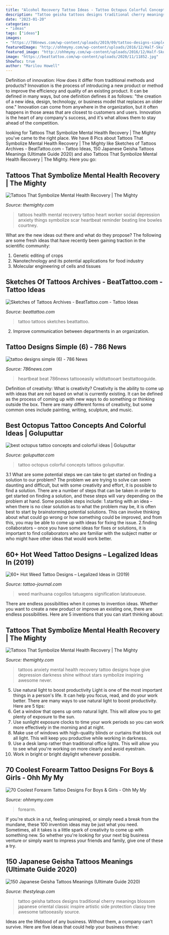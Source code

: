 ```yaml
---
title: "Alcohol Recovery Tattoo Ideas - Tattoo Octopus Colorful Concepts Tattoos Goluputtar"
description: "Tattoo geisha tattoos designs traditional cherry meanings blossom japanese oriental classic inspire artistic side protection classy tree awesome tattooeasily source"
date: "2023-01-20"
categories:
- "ideas"
tags: ["ideas"]
images:
- "https://786news.com/wp-content/uploads/2019/09/tattoo-designs-simple-6.jpg"
featuredImage: "http://ohhmymy.com/wp-content/uploads/2016/12/Half-Skull.jpg"
featured_image: "http://ohhmymy.com/wp-content/uploads/2016/12/Half-Skull.jpg"
image: "https://beattattoo.com/wp-content/uploads/2020/11/11852.jpg"
ShowToc: true
author: "Marilou Howell"
---
```



Definition of innovation: How does it differ from traditional methods and products?
Innovation is the process of introducing a new product or method to improve the efficiency and quality of an existing product. It can be defined in many ways, but one definition defines it as follows: "the creation of a new idea, design, technology, or business model that replaces an older one." Innovation can come from anywhere in the organization, but it often happens in those areas that are closest to customers and users. Innovation is the heart of any company's success, and it's what allows them to stay ahead of the competition.

	

		
looking for Tattoos That Symbolize Mental Health Recovery | The Mighty you've came to the right place. We have 8 Pics about Tattoos That Symbolize Mental Health Recovery | The Mighty like Sketches of Tattoos Archives - BeatTattoo.com - Tattoo Ideas, 150 Japanese Geisha Tattoos Meanings (Ultimate Guide 2020) and also Tattoos That Symbolize Mental Health Recovery | The Mighty. Here you go:
		
    
## Tattoos That Symbolize Mental Health Recovery | The Mighty

<img loading=lazy src="http://themighty.com/wp-content/uploads/2015/11/12243450_10153692479104857_874569250656633301_n.jpg" onerror="this.onerror=null;this.src='https://tse2.mm.bing.net/th?id=OIP.MMJvNIzFGwyGfW2XUw2bMAHaIu&amp;pid=15.1';" alt="Tattoos That Symbolize Mental Health Recovery | The Mighty">

_Source: themighty.com_

>tattoos health mental recovery tattoo heart worker social depression anxiety things symbolize scar heartbeat reminder beating line bowles courtney. 

	

What are the new ideas out there and what do they propose?
The following are some fresh ideas that have recently been gaining traction in the scientific community: 
1. Genetic editing of crops
2. Nanotechnology and its potential applications for food industry
3. Molecular engineering of cells and tissues 

    
## Sketches Of Tattoos Archives - BeatTattoo.com - Tattoo Ideas

<img loading=lazy src="https://beattattoo.com/wp-content/uploads/2020/11/11852.jpg" onerror="this.onerror=null;this.src='https://tse1.mm.bing.net/th?id=OIP.-m8kflrwYBFT0_PLT8ToEwHaJQ&amp;pid=15.1';" alt="Sketches of Tattoos Archives - BeatTattoo.com - Tattoo Ideas">

_Source: beattattoo.com_

>tattoo tattoos sketches beattattoo. 

	

2. Improve communication between departments in an organization.

    
## Tattoo Designs Simple (6) - 786 News

<img loading=lazy src="https://786news.com/wp-content/uploads/2019/09/tattoo-designs-simple-6.jpg" onerror="this.onerror=null;this.src='https://tse3.mm.bing.net/th?id=OIP.W44zLkJrWdfjK0gXxbegTQHaJ4&amp;pid=15.1';" alt="tattoo designs simple (6) - 786 News">

_Source: 786news.com_

>heartbeat beat 786news tattooeasily wildtattooart besttattooguide. 

	

Definition of creativity: What is creativity?
Creativity is the ability to come up with ideas that are not based on what is currently existing. It can be defined as the process of coming up with new ways to do something or thinking outside the box. There are many different forms of creativity, but some common ones include painting, writing, sculpture, and music.

    
## Best Octopus Tattoo Concepts And Colorful Ideas | Goluputtar

<img loading=lazy src="http://www.goluputtar.com/wp-content/uploads/2017/11/best-octopus-tattoo-concepts-and-colorful-ideas.jpg" onerror="this.onerror=null;this.src='https://tse1.mm.bing.net/th?id=OIP.wCFoQmaK7n_-rphLWlErWgHaO6&amp;pid=15.1';" alt="best octopus tattoo concepts and colorful ideas | Goluputtar">

_Source: goluputtar.com_

>tattoo octopus colorful concepts tattoos goluputtar. 

	

3.1 What are some potential steps we can take to get started on finding a solution to our problem?
The problem we are trying to solve can seem daunting and difficult, but with some creativity and effort, it is possible to find a solution. There are a number of steps that can be taken in order to get started on finding a solution, and these steps will vary depending on the problem at hand. Some possible steps include: 
1.starting with an idea – when there is no clear solution as to what the problem may be, it is often best to start by brainstorming potential solutions. This can involve thinking about what could go wrong or how something could be improved, and from this, you may be able to come up with ideas for fixing the issue. 
2.finding collaborators – once you have some ideas for fixes or solutions, it is important to find collaborators who are familiar with the subject matter or who might have other ideas that would work better.

    
## 60+ Hot Weed Tattoo Designs – Legalized Ideas In (2019)

<img loading=lazy src="http://tattoo-journal.com/wp-content/uploads/2016/08/weed-tattoo13.jpg" onerror="this.onerror=null;this.src='https://tse4.mm.bing.net/th?id=OIP._UrRGXUUM4RHlYqoPpeGOQHaHa&amp;pid=15.1';" alt="60+ Hot Weed Tattoo Designs – Legalized Ideas in (2019)">

_Source: tattoo-journal.com_

>weed marihuana cogollos tatuagens signification latatoueuse. 

	

There are endless possibilities when it comes to invention ideas. Whether you want to create a new product or improve an existing one, there are endless possibilities. Here are 5 inventions that you can start thinking about: 

    
## Tattoos That Symbolize Mental Health Recovery | The Mighty

<img loading=lazy src="https://themighty.com/wp-content/uploads/2015/11/12239746_815397715239788_6933807108523252808_n-750x750.jpg" onerror="this.onerror=null;this.src='https://tse2.mm.bing.net/th?id=OIP.8PzeuqZKyjCe88xp-vu4hwHaHa&amp;pid=15.1';" alt="Tattoos That Symbolize Mental Health Recovery | The Mighty">

_Source: themighty.com_

>tattoos anxiety mental health recovery tattoo designs hope give depression darkness shine without stars symbolize inspiring awesome never. 

	

5) Use natural light to boost productivity
Light is one of the most important things in a person's life. It can help you focus, read, and do your work better. There are many ways to use natural light to boost productivity. Here are 5 tips:
1) Get a window that opens up onto natural light. This will allow you to get plenty of exposure to the sun.
2) Use sunlight exposure clocks to time your work periods so you can work more effectively in the morning and at night.
3) Make use of windows with high-quality blinds or curtains that block out all light. This will keep you productive while working in darkness.
4) Use a desk lamp rather than traditional office lights. This will allow you to see what you're working on more clearly and avoid eyestrain.
5) Work in bright or bright daylight whenever possible.

    
## 70 Coolest Forearm Tattoo Designs For Boys &amp; Girls - Ohh My My

<img loading=lazy src="http://ohhmymy.com/wp-content/uploads/2016/12/Half-Skull.jpg" onerror="this.onerror=null;this.src='https://tse2.mm.bing.net/th?id=OIP.padHMIvcgXDz4kscrbSNsQHaLK&amp;pid=15.1';" alt="70 Coolest Forearm Tattoo Designs For Boys &amp; Girls - Ohh My My">

_Source: ohhmymy.com_

>forearm. 

	

If you're stuck in a rut, feeling uninspired, or simply need a break from the mundane, these 100 invention ideas may be just what you need. Sometimes, all it takes is a little spark of creativity to come up with something new. So whether you're looking for your next big business venture or simply want to impress your friends and family, give one of these a try.

    
## 150 Japanese Geisha Tattoos Meanings (Ultimate Guide 2020)

<img loading=lazy src="https://thestyleup.com/wp-content/uploads/2015/03/Geisha-Tattoo-Designs-24.jpg" onerror="this.onerror=null;this.src='https://tse2.mm.bing.net/th?id=OIP.7nL4vyoU-knTPo5l5-pMeQHaJ3&amp;pid=15.1';" alt="150 Japanese Geisha Tattoos Meanings (Ultimate Guide 2020)">

_Source: thestyleup.com_

>tattoo geisha tattoos designs traditional cherry meanings blossom japanese oriental classic inspire artistic side protection classy tree awesome tattooeasily source. 

	

Ideas are the lifeblood of any business. Without them, a company can’t survive. Here are five ideas that could help your business thrive:

